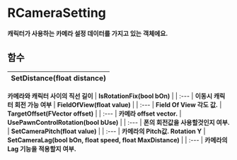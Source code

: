 # **RCameraSetting**

 **캐릭터가 사용하는 카메라 설정 데이터를 가지고 있는 객체에요.** 
## **함수**

| **SetDistance(float distance)** |
| :--- |
 **카메라와 캐릭터 사이의 직선 길이** 
| **IsRotationFix(bool bOn)** |
| :--- |
 **이동시 캐릭터 회전 가능 여부** 
| **FieldOfView(float value)** |
| :--- |
 **Field Of View 각도 값.** 
| **TargetOffset(FVector offset)** |
| :--- |
 **카메라 offset vector.** 
| **UsePawnControlRotation(bool bUse)** |
| :--- |
 **폰의 회전값을 사용할것인지 여부.** 
| **SetCameraPitch(float value)** |
| :--- |
 **카메라의 Pitch값. Rotation Y** 
| **SetCameraLag(bool bOn, float speed, float MaxDistance)** |
| :--- |
 **카메라의 Lag 기능을 적용할지 여부.** 
